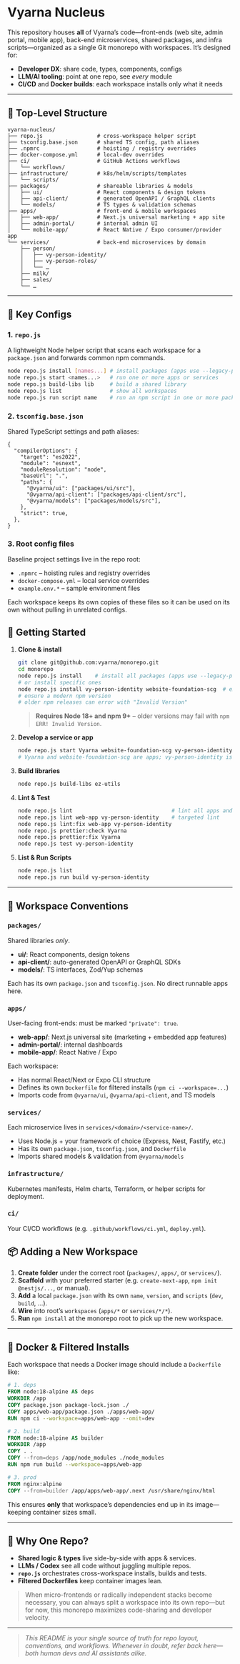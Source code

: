 # Vyarna Nucleus

This repository houses **all** of Vyarna’s code—front-ends (web site, admin portal, mobile app), back-end microservices, shared packages, and infra scripts—organized as a single Git monorepo with workspaces. It’s designed for:

- **Developer DX**: share code, types, components, configs
- **LLM/AI tooling**: point at one repo, see _every_ module
- **CI/CD** and **Docker builds**: each workspace installs only what it needs

---

## 📂 Top-Level Structure

```text
vyarna-nucleus/
├── repo.js                 # cross-workspace helper script
├── tsconfig.base.json      # shared TS config, path aliases
├── .npmrc                  # hoisting / registry overrides
├── docker-compose.yml      # local-dev overrides
├── ci/                     # GitHub Actions workflows
│   └── workflows/
├── infrastructure/         # k8s/helm/scripts/templates
│   └── scripts/
├── packages/               # shareable libraries & models
│   ├── ui/                 # React components & design tokens
│   ├── api-client/         # generated OpenAPI / GraphQL clients
│   └── models/             # TS types & validation schemas
├── apps/                   # front-end & mobile workspaces
│   ├── web-app/            # Next.js universal marketing + app site
│   ├── admin-portal/       # internal admin UI
│   └── mobile-app/         # React Native / Expo consumer/provider app
└── services/               # back-end microservices by domain
    ├── person/
    │   ├── vy-person-identity/
    │   ├── vy-person-roles/
    │   └── …
    ├── milk/
    ├── sales/
    └── …
```

---

## 🔧 Key Configs

### 1. `repo.js`

A lightweight Node helper script that scans each
workspace for a `package.json` and forwards common npm commands.

```bash
node repo.js install [names...] # install packages (apps use --legacy-peer-deps)
node repo.js start <names...>   # run one or more apps or services
node repo.js build-libs lib     # build a shared library
node repo.js list               # show all workspaces
node repo.js run script name    # run an npm script in one or more packages
```

### 2. `tsconfig.base.json`

Shared TypeScript settings and path aliases:

```jsonc
{
  "compilerOptions": {
    "target": "es2022",
    "module": "esnext",
    "moduleResolution": "node",
    "baseUrl": ".",
    "paths": {
      "@vyarna/ui": ["packages/ui/src"],
      "@vyarna/api-client": ["packages/api-client/src"],
      "@vyarna/models": ["packages/models/src"],
    },
    "strict": true,
  },
}
```

### 3. Root config files

Baseline project settings live in the repo root:

- `.npmrc` – hoisting rules and registry overrides
- `docker-compose.yml` – local service overrides
- `example.env.*` – sample environment files

Each workspace keeps its own copies of these files so it can be used on its own
without pulling in unrelated configs.

## 🚀 Getting Started

1. **Clone & install**

   ```bash
   git clone git@github.com:vyarna/monorepo.git
   cd monorepo
   node repo.js install    # install all packages (apps use --legacy-peer-deps)
   # or install specific ones
   node repo.js install vy-person-identity website-foundation-scg  # example
   # ensure a modern npm version
   # older npm releases can error with "Invalid Version"
   ```

   > **Requires Node 18+ and npm 9+** – older versions may fail with `npm ERR! Invalid Version`.

2. **Develop a service or app**

   ```bash
   node repo.js start Vyarna website-foundation-scg vy-person-identity
   # Vyarna and website-foundation-scg are apps; vy-person-identity is a service
   ```

3. **Build libraries**

   ```bash
   node repo.js build-libs ez-utils
   ```

4. **Lint & Test**

   ```bash
   node repo.js lint                               # lint all apps and services
   node repo.js lint web-app vy-person-identity    # targeted lint
   node repo.js lint:fix web-app vy-person-identity
   node repo.js prettier:check Vyarna
   node repo.js prettier:fix Vyarna
   node repo.js test vy-person-identity
   ```

5. **List & Run Scripts**

   ```bash
   node repo.js list
   node repo.js run build vy-person-identity
   ```

---

## 🧱 Workspace Conventions

### **`packages/`**

Shared libraries _only_.

- **ui/**: React components, design tokens
- **api-client/**: auto-generated OpenAPI or GraphQL SDKs
- **models/**: TS interfaces, Zod/Yup schemas

Each has its own `package.json` and `tsconfig.json`. No direct runnable apps here.

### **`apps/`**

User-facing front-ends: must be marked `"private": true`.

- **web-app/**: Next.js universal site (marketing + embedded app features)
- **admin-portal/**: internal dashboards
- **mobile-app/**: React Native / Expo

Each workspace:

- Has normal React/Next or Expo CLI structure
- Defines its own `Dockerfile` for filtered installs (`npm ci --workspace=...`)
- Imports code from `@vyarna/ui`, `@vyarna/api-client`, and TS models

### **`services/`**

Each microservice lives in `services/<domain>/<service-name>/`.

- Uses Node.js + your framework of choice (Express, Nest, Fastify, etc.)
- Has its own `package.json`, `tsconfig.json`, and `Dockerfile`
- Imports shared models & validation from `@vyarna/models`

### **`infrastructure/`**

Kubernetes manifests, Helm charts, Terraform, or helper scripts for deployment.

### **`ci/`**

Your CI/CD workflows (e.g. `.github/workflows/ci.yml`, `deploy.yml`).

## 📦 Adding a New Workspace

1. **Create folder** under the correct root (`packages/`, `apps/`, or `services/`).
2. **Scaffold** with your preferred starter (e.g. `create-next-app`, `npm init @nestjs/...`, or manual).
3. **Add** a local `package.json` with its own `name`, `version`, and `scripts` (`dev`, `build`, …).
4. **Wire** into root’s `workspaces` (`apps/*` or `services/*/*`).
5. **Run** `npm install` at the monorepo root to pick up the new workspace.

---

## 🐳 Docker & Filtered Installs

Each workspace that needs a Docker image should include a `Dockerfile` like:

```dockerfile
# 1. deps
FROM node:18-alpine AS deps
WORKDIR /app
COPY package.json package-lock.json ./
COPY apps/web-app/package.json ./apps/web-app/
RUN npm ci --workspace=apps/web-app --omit=dev

# 2. build
FROM node:18-alpine AS builder
WORKDIR /app
COPY . .
COPY --from=deps /app/node_modules ./node_modules
RUN npm run build --workspace=apps/web-app

# 3. prod
FROM nginx:alpine
COPY --from=builder /app/apps/web-app/.next /usr/share/nginx/html
```

This ensures **only** that workspace’s dependencies end up in its image—keeping container sizes small.

---

## 🎯 Why One Repo?

- **Shared logic & types** live side-by-side with apps & services.
- **LLMs / Codex** see all code without juggling multiple repos.
- **`repo.js`** orchestrates cross-workspace installs, builds and tests.
- **Filtered Dockerfiles** keep container images lean.

> When micro-frontends or radically independent stacks become necessary, you can always split a workspace into its own repo—but for now, this monorepo maximizes code-sharing and developer velocity.

---

> _This README is your single source of truth for repo layout, conventions, and workflows. Whenever in doubt, refer back here—both human devs and AI assistants alike._
